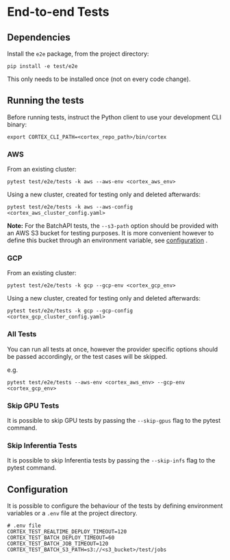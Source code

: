 # End-to-end Tests

## Dependencies

Install the `e2e` package, from the project directory:

```shell
pip install -e test/e2e
```

This only needs to be installed once (not on every code change).

## Running the tests

Before running tests, instruct the Python client to use your development CLI binary:

```shell
export CORTEX_CLI_PATH=<cortex_repo_path>/bin/cortex
```

### AWS

From an existing cluster:

```shell
pytest test/e2e/tests -k aws --aws-env <cortex_aws_env>
```

Using a new cluster, created for testing only and deleted afterwards:

```shell
pytest test/e2e/tests -k aws --aws-config <cortex_aws_cluster_config.yaml>
```

**Note:** For the BatchAPI tests, the `--s3-path` option should be provided with an AWS S3 bucket for testing purposes.
It is more convenient however to define this bucket through an environment variable, see [configuration](#configuration)
.

### GCP

From an existing cluster:

```shell
pytest test/e2e/tests -k gcp --gcp-env <cortex_gcp_env>
```

Using a new cluster, created for testing only and deleted afterwards:

```shell
pytest test/e2e/tests -k gcp --gcp-config <cortex_gcp_cluster_config.yaml>
```

### All Tests

You can run all tests at once, however the provider specific options should be passed accordingly, or the test cases
will be skipped.

e.g.

```shell
pytest test/e2e/tests --aws-env <cortex_aws_env> --gcp-env <cortex_gcp_env>
```

### Skip GPU Tests

It is possible to skip GPU tests by passing the `--skip-gpus` flag to the pytest command.

### Skip Inferentia Tests

It is possible to skip Inferentia tests by passing the `--skip-infs` flag to the pytest command.

## Configuration

It is possible to configure the behaviour of the tests by defining environment variables or a `.env` file at the project
directory.

```dotenv
# .env file
CORTEX_TEST_REALTIME_DEPLOY_TIMEOUT=120
CORTEX_TEST_BATCH_DEPLOY_TIMEOUT=60
CORTEX_TEST_BATCH_JOB_TIMEOUT=120
CORTEX_TEST_BATCH_S3_PATH=s3://<s3_bucket>/test/jobs
```
